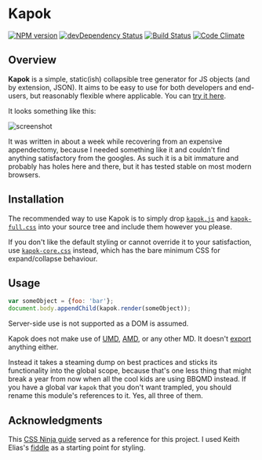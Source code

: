 # Kapok
[![NPM version](https://img.shields.io/npm/v/kapok.svg)](https://www.npmjs.com/package/kapok)
[![devDependency Status](https://david-dm.org/Cheezmeister/kapok/dev-status.svg)](https://david-dm.org/cheezmeister/kapok#info=devDependencies)
[![Build Status](https://cheezmeister.semaphoreci.com/badges/kapok/branches/master.svg)](https://cheezmeister.semaphoreci.com/projects/kapok)
[![Code Climate](https://codeclimate.com/github/Cheezmeister/kapok/badges/gpa.svg)](https://codeclimate.com/github/Cheezmeister/kapok)

Overview
--------

**Kapok** is a simple, static(ish) collapsible tree generator for JS objects (and by extension, JSON). It aims to be easy to use for both developers and end-users, but reasonably flexible where applicable. You can [try it here](http://cheezmeister.github.io/kapok).

It looks something like this:

![screenshot](https://camo.githubusercontent.com/f9eb362e14f9c1cbf2d4a04c00fb735fdaafaa70/687474703a2f2f692e696d6775722e636f6d2f6548716c5578662e706e67)

It was written in about a week while recovering from an expensive appendectomy, because I needed something like it and couldn't find anything satisfactory from the googles. As such it is a bit immature and probably has holes here and there, but it has tested stable on most modern browsers.


Installation
------------

The recommended way to use Kapok is to simply drop [`kapok.js`][js] and [`kapok-full.css`][fullcss] into your source tree and include them however you please.

If you don't like the default styling or cannot override it to your satisfaction, use [`kapok-core.css`][corecss] instead, which has the bare minimum CSS for expand/collapse behaviour.

[js]: https://github.com/Cheezmeister/kapok/releases/download/v0.0.5/kapok.js
[fullcss]: https://github.com/Cheezmeister/kapok/releases/download/v0.0.5/kapok-full.css
[corecss]: https://github.com/Cheezmeister/kapok/releases/download/v0.0.5/kapok-core.css

Usage
-----

```js
var someObject = {foo: 'bar'};
document.body.appendChild(kapok.render(someObject));
```

Server-side use is not supported as a DOM is assumed.

Kapok does not make use of [UMD](https://github.com/umdjs/umd), [AMD](https://github.com/amdjs/amdjs-api/wiki/AMD), or any other MD. It doesn't [export](https://developer.mozilla.org/en-US/docs/web/javascript/reference/statements/export) anything either.

Instead it takes a steaming dump on best practices and sticks its functionality into the global scope, because that's one less thing that might break a year from now when all the cool kids are using BBQMD instead. If you have a global var `kapok` that you don't want trampled, you should rename this module's references to it. Yes, all three of them.




Acknowledgments
---------------

This [CSS Ninja guide](http://www.thecssninja.com/css/css-tree-menu) served as a reference for this project. I used Keith Elias's [fiddle](http://jsfiddle.net/Friar_Broccoli/6LKc6/) as a starting point for styling.
